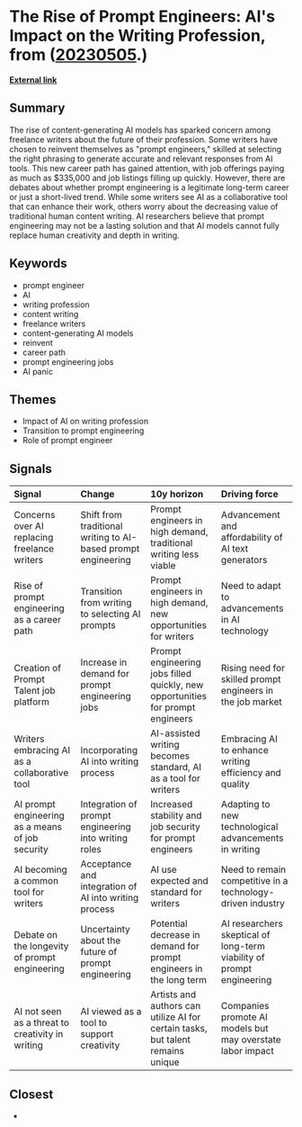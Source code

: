 # __The Rise of Prompt Engineers: AI's Impact on the Writing Profession__, from ([20230505](https://kghosh.substack.com/p/20230505).)

__[External link](https://www.vice.com/en/article/n7ebkz/writers-are-becoming-ai-prompt-engineers-a-job-which-may-or-may-not-exist?mc_cid=b71f549f27&mc_eid=794406189d)__



## Summary

The rise of content-generating AI models has sparked concern among freelance writers about the future of their profession. Some writers have chosen to reinvent themselves as "prompt engineers," skilled at selecting the right phrasing to generate accurate and relevant responses from AI tools. This new career path has gained attention, with job offerings paying as much as $335,000 and job listings filling up quickly. However, there are debates about whether prompt engineering is a legitimate long-term career or just a short-lived trend. While some writers see AI as a collaborative tool that can enhance their work, others worry about the decreasing value of traditional human content writing. AI researchers believe that prompt engineering may not be a lasting solution and that AI models cannot fully replace human creativity and depth in writing.

## Keywords

* prompt engineer
* AI
* writing profession
* content writing
* freelance writers
* content-generating AI models
* reinvent
* career path
* prompt engineering jobs
* AI panic

## Themes

* Impact of AI on writing profession
* Transition to prompt engineering
* Role of prompt engineer

## Signals

| Signal                                           | Change                                                        | 10y horizon                                                                     | Driving force                                                         |
|:-------------------------------------------------|:--------------------------------------------------------------|:--------------------------------------------------------------------------------|:----------------------------------------------------------------------|
| Concerns over AI replacing freelance writers     | Shift from traditional writing to AI-based prompt engineering | Prompt engineers in high demand, traditional writing less viable                | Advancement and affordability of AI text generators                   |
| Rise of prompt engineering as a career path      | Transition from writing to selecting AI prompts               | Prompt engineers in high demand, new opportunities for writers                  | Need to adapt to advancements in AI technology                        |
| Creation of Prompt Talent job platform           | Increase in demand for prompt engineering jobs                | Prompt engineering jobs filled quickly, new opportunities for prompt engineers  | Rising need for skilled prompt engineers in the job market            |
| Writers embracing AI as a collaborative tool     | Incorporating AI into writing process                         | AI-assisted writing becomes standard, AI as a tool for writers                  | Embracing AI to enhance writing efficiency and quality                |
| AI prompt engineering as a means of job security | Integration of prompt engineering into writing roles          | Increased stability and job security for prompt engineers                       | Adapting to new technological advancements in writing                 |
| AI becoming a common tool for writers            | Acceptance and integration of AI into writing process         | AI use expected and standard for writers                                        | Need to remain competitive in a technology-driven industry            |
| Debate on the longevity of prompt engineering    | Uncertainty about the future of prompt engineering            | Potential decrease in demand for prompt engineers in the long term              | AI researchers skeptical of long-term viability of prompt engineering |
| AI not seen as a threat to creativity in writing | AI viewed as a tool to support creativity                     | Artists and authors can utilize AI for certain tasks, but talent remains unique | Companies promote AI models but may overstate labor impact            |

## Closest

* 